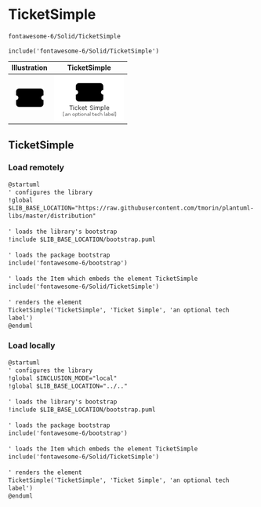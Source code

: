 # TicketSimple


```text
fontawesome-6/Solid/TicketSimple
```

```text
include('fontawesome-6/Solid/TicketSimple')
```



| Illustration | TicketSimple |
| :---: | :---: |
| ![illustration for Illustration](../../fontawesome-6/Solid/TicketSimple.png) | ![illustration for TicketSimple](../../fontawesome-6/Solid/TicketSimple.Local.png) |




## TicketSimple

### Load remotely
```plantuml
@startuml
' configures the library
!global $LIB_BASE_LOCATION="https://raw.githubusercontent.com/tmorin/plantuml-libs/master/distribution"

' loads the library's bootstrap
!include $LIB_BASE_LOCATION/bootstrap.puml

' loads the package bootstrap
include('fontawesome-6/bootstrap')

' loads the Item which embeds the element TicketSimple
include('fontawesome-6/Solid/TicketSimple')

' renders the element
TicketSimple('TicketSimple', 'Ticket Simple', 'an optional tech label')
@enduml
```

### Load locally
```plantuml
@startuml
' configures the library
!global $INCLUSION_MODE="local"
!global $LIB_BASE_LOCATION="../.."

' loads the library's bootstrap
!include $LIB_BASE_LOCATION/bootstrap.puml

' loads the package bootstrap
include('fontawesome-6/bootstrap')

' loads the Item which embeds the element TicketSimple
include('fontawesome-6/Solid/TicketSimple')

' renders the element
TicketSimple('TicketSimple', 'Ticket Simple', 'an optional tech label')
@enduml
```

